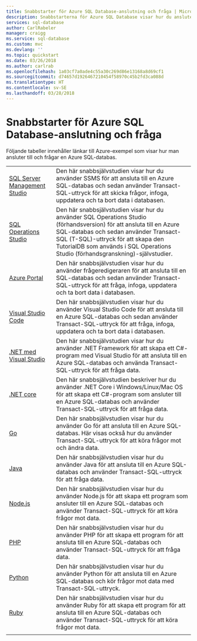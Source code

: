 ```yaml
---
title: Snabbstarter för Azure SQL Database-anslutning och fråga | Microsoft Docs
description: Snabbstarterna för Azure SQL Database visar hur du ansluter till och frågar en Azure SQL-databas.
services: sql-database
author: CarlRabeler
manager: craigg
ms.service: sql-database
ms.custom: mvc
ms.devlang: ''
ms.topic: quickstart
ms.date: 03/26/2018
ms.author: carlrab
ms.openlocfilehash: 1a03cf7a0ade4c55a30c269d86e13168a8d69cf1
ms.sourcegitcommit: d74657d1926467210454f58970c45b2fd3ca088d
ms.translationtype: HT
ms.contentlocale: sv-SE
ms.lasthandoff: 03/28/2018
---
```

# <a name="azure-sql-database-connect-and-query-quickstarts"></a>Snabbstarter för Azure SQL Database-anslutning och fråga

Följande tabeller innehåller länkar till Azure-exempel som visar hur man ansluter till och frågar en Azure SQL-databas.

| |  |
|---|---|
|[SQL Server Management Studio](sql-database-connect-query-ssms.md)|Den här snabbsjälvstudien visar hur du använder SSMS för att ansluta till en Azure SQL-databas och sedan använder Transact-SQL-uttryck för att skicka frågor, infoga, uppdatera och ta bort data i databasen.|
|[SQL Operations Studio](https://docs.microsoft.com/sql/sql-operations-studio/quickstart-sql-database?toc=/azure/sql-database/toc.json)|Den här snabbsjälvstudien visar hur du använder SQL Operations Studio (förhandsversion) för att ansluta till en Azure SQL-databas och sedan använder Transact-SQL (T-SQL)-uttryck för att skapa den TutorialDB som används i SQL Operations Studio (förhandsgranskning)-självstudier.|
|[Azure Portal](sql-database-connect-query-portal.md)|Den här snabbsjälvstudien visar hur du använder frågeredigeraren för att ansluta till en SQL-databas och sedan använder Transact-SQL-uttryck för att fråga, infoga, uppdatera och ta bort data i databasen.|
|[Visual Studio Code](sql-database-connect-query-vscode.md)|Den här snabbsjälvstudien visar hur du använder Visual Studio Code för att ansluta till en Azure SQL-databas och sedan använder Transact-SQL-uttryck för att fråga, infoga, uppdatera och ta bort data i databasen.|
|[.NET med Visual Studio](sql-database-connect-query-dotnet-visual-studio.md)|Den här snabbsjälvstudien visar hur du använder .NET Framework för att skapa ett C#-program med Visual Studio för att ansluta till en Azure SQL-databas och använda Transact-SQL-uttryck för att fråga data.|
|[.NET core](sql-database-connect-query-dotnet-core.md)|Den här snabbsjälvstudien beskriver hur du använder .NET Core i Windows/Linux/Mac OS för att skapa ett C#-program som ansluter till en Azure SQL-databas och använder Transact-SQL-uttryck för att fråga data.|
|[Go](sql-database-connect-query-go.md)|Den här snabbsjälvstudien visar hur du använder Go för att ansluta till en Azure SQL-databas. Här visas också hur du använder Transact-SQL-uttryck för att köra frågor mot och ändra data.|
|[Java](sql-database-connect-query-java.md)|Den här snabbsjälvstudien visar hur du använder Java för att ansluta till en Azure SQL-databas och använder Transact-SQL-uttryck för att fråga data.|
|[Node.js](sql-database-connect-query-nodejs.md)|Den här snabbsjälvstudien visar hur du använder Node.js för att skapa ett program som ansluter till en Azure SQL-databas och använder Transact-SQL-uttryck för att köra frågor mot data.|
|[PHP](sql-database-connect-query-php.md)|Den här snabbsjälvstudien visar hur du använder PHP för att skapa ett program för att ansluta till en Azure SQL-databas och använder Transact-SQL-uttryck för att fråga data.|
|[Python](sql-database-connect-query-python.md)|Den här snabbsjälvstudien visar hur du använder Python för att ansluta till en Azure SQL-databas och kör frågor mot data med Transact-SQL-uttryck. |
|[Ruby](sql-database-connect-query-ruby.md)|Den här snabbsjälvstudien visar hur du använder Ruby för att skapa ett program för att ansluta till en Azure SQL-databas och använder Transact-SQL-uttryck för att köra frågor mot data.|
|||


